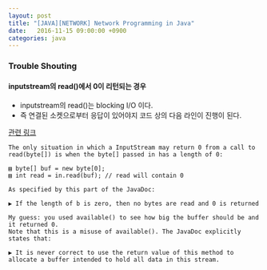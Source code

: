 ```yaml
---
layout: post
title: "[JAVA][NETWORK] Network Programming in Java"
date:   2016-11-15 09:00:00 +0900
categories: java
---
```


### Trouble Shouting 

#### inputstream의 read()에서 0이 리턴되는 경우
 - inputstream의 read()는 blocking I/O 이다.
 - 즉 연결된 소켓으로부터 응답이 있어야지 코드 상의 다음 라인이 진행이 된다. 

[관련 링크](http://stackoverflow.com/questions/2319395/what-0-returned-by-inputstream-read-means-how-to-handle-this)

~~~
The only situation in which a InputStream may return 0 from a call to read(byte[]) is when the byte[] passed in has a length of 0:

▤ byte[] buf = new byte[0];
▤ int read = in.read(buf); // read will contain 0

As specified by this part of the JavaDoc:

▶ If the length of b is zero, then no bytes are read and 0 is returned

My guess: you used available() to see how big the buffer should be and it returned 0. 
Note that this is a misuse of available(). The JavaDoc explicitly states that:

▶ It is never correct to use the return value of this method to allocate a buffer intended to hold all data in this stream.
~~~

